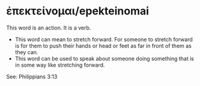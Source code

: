 # ἐπεκτείνομαι/epekteinomai
This word is an action. It is a verb.
* This word can mean to stretch forward. For someone to stretch forward is for them to push their hands or head or feet as far in front of them as they can.
* This word can be used to speak about someone doing something that is in some way like stretching forward.

See: Philippians 3:13
